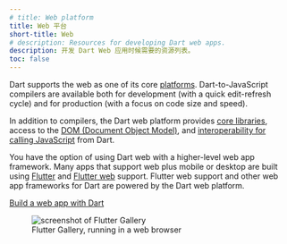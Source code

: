 ```yaml
---
# title: Web platform
title: Web 平台
short-title: Web
# description: Resources for developing Dart web apps.
description: 开发 Dart Web 应用时候需要的资源列表。
toc: false
---
```


Dart supports the web as one of its core [platforms](/overview#platform).
Dart-to-JavaScript compilers are available both for development
(with a quick edit-refresh cycle)
and for production
(with a focus on code size and speed).

In addition to compilers,
the Dart web platform provides [core libraries][],
access to the [DOM (Document Object Model)][DOM],
and [interoperability for calling JavaScript][interop] from Dart.

You have the option of using Dart web with a higher-level web app framework.
Many apps that support web plus mobile or desktop are built
using [Flutter][] and [Flutter web][] support.
Flutter web support
and other web app frameworks for Dart are powered by the Dart web platform.

<div class="side-by-side">
<div class="centered-rows">
<p class="">
  <a href="/web/get-started" class="filled-button">Build a web app with Dart</a>
</p>
</div>
<div class="centered-rows">
<figure>
  <img 
    src="/assets/img/flutter-gallery.jpg"
    alt="screenshot of Flutter Gallery">
  <figcaption>Flutter Gallery, running in a web browser</figcaption>
</figure>
</div>
</div>

[core libraries]: /libraries#web-platform-libraries
[DOM]: /web/get-started
[Flutter]: {{site.flutter}}
[Flutter web]: {{site.flutter}}/web
[interop]: /interop/js-interop
